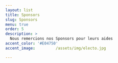 ```yaml
---
layout: list
title: Sponsors
slug: Sponsors
menu: true
order: 5
description: >
  Nous remercions nos Sponsors pour leurs aides 
accent_color: '#E04750'
accent_image:         /assets/img/electo.jpg

---
```

